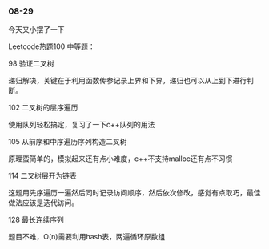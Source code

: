 ### 08-29

今天又小摆了一下

Leetcode热题100 中等题：

98 验证二叉树

递归解决，关键在于利用函数传参记录上界和下界，递归也可以从上到下进行判断。

102 二叉树的层序遍历

使用队列轻松搞定，复习了一下c++队列的用法

105 从前序和中序遍历序列构造二叉树

原理蛮简单的，模拟起来还有点小难度，c++不支持malloc还有点不习惯

114 二叉树展开为链表

这题用先序遍历一遍然后同时记录访问顺序，然后依次修改，感觉有点取巧，最佳做法应该是迭代访问。

128 最长连续序列

题目不难，O(n)需要利用hash表，两遍循环原数组 

